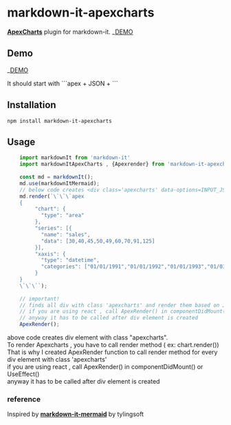 # markdown-it-apexcharts

 __[ApexCharts](https://apexcharts.com/)__ plugin for markdown-it.  _[DEMO](https://codesandbox.io/s/new-bn5eh?fontsize=14&hidenavigation=1&theme=dark)


## Demo
 _[DEMO](https://codesandbox.io/s/new-bn5eh?fontsize=14&hidenavigation=1&theme=dark)
  


It should start with  \```apex  + JSON + ```


## Installation
    npm install markdown-it-apexcharts
    
    
## Usage
```js
    import markdownIt from 'markdown-it'
    import markdownItApexCharts , {Apexrender} from 'markdown-it-apexcharts'
    
    const md = markdownIt();
    md.use(markdownItMermaid);
    // below code creates <div class='apexcharts' data-options=INPUT_JSON></div>
    md.render(`\`\`\`apex
    {
         "chart": {
           "type": "area"
         },
         "series": [{
           "name": "sales",
           "data": [30,40,45,50,49,60,70,91,125]
         }],
         "xaxis": {
           "type": "datetime",
           "categories": ["01/01/1991","01/01/1992","01/01/1993","01/01/1994","01/01/1995","01/01/1996","01/01/1997",         "01/01/1998","01/01/1999"]
         }
    }   
    \`\`\``);
    
    // important!
    // finds all div with class 'apexcharts' and render them based on JSON from their data-option attribute
    // if you are using react , call ApexRender() in componentDidMount() or UseEffect()
    // anyway it has to be called after div element is created
    ApexRender();
```
    
above code creates div element with class "apexcharts".  \
To render Apexcharts , you have to call render method ( ex: chart.render()) \
That is why I created ApexRender function to call render method for every div element with class 'apexcharts' \
if you are using react , call ApexRender() in componentDidMount() or UseEffect() \
anyway it has to be called after div element is created


    

    
 ### reference
 Inspired by __[markdown-it-mermaid](https://github.com/tylingsoft/markdown-it-mermaid)__ by tylingsoft
